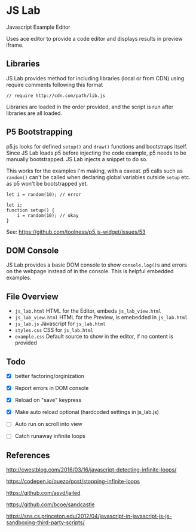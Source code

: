 
# JS Lab

Javascript Example Editor

Uses ace editor to provide a code editor and displays results in preview iframe.


## Libraries

JS Lab provides method for including libraries (local or from CDN) using require comments following this format

```
// require http://cdn.com/path/lib.js
```

Libraries are loaded in the order provided, and the script is run after libraries are all loaded.


## P5 Bootstrapping

p5.js looks for defined `setup()` and `draw()` functions and bootstraps itself. Since JS Lab loads p5 before injecting the code example, p5 needs to be manually bootstrapped. JS Lab injects a snippet to do so.

This works for the examples I'm making, with a caveat. p5 calls such as `random()` can't be called when declaring global variables outside `setup` etc. as p5 won't be bootstrapped yet.

```
let i = random(10); // error
```

```
let i;
function setup() {
    i = random(10); // okay
}
```

See: https://github.com/toolness/p5.js-widget/issues/53


## DOM Console

JS Lab provides a basic DOM console to show `console.log()`s and errors on the webpage instead of in the console. This is helpful embedded examples.

## File Overview

- `js_lab.html` HTML for the Editor, embeds `js_lab_view.html`
- `js_lab_view.html` HTML for the Preview, is emebedded in `js_lab.html`
- `js_lab.js` Javascript for `js_lab.html`
- `styles.css` CSS for `js_lab.html`
- `example.css` Default source to show in the editor, if no content is provided


## Todo

- [x] better factoring/orginization
- [x] Report errors in DOM console
- [x] Reload on "save" keypress
- [x] Make auto reload optional (hardcoded settings in js_lab.js)
- [ ] Auto run on scroll into view
- [ ] Catch runaway infinite loops



## References

http://cwestblog.com/2016/03/16/javascript-detecting-infinite-loops/

https://codepen.io/quezo/post/stopping-infinite-loops

https://github.com/asvd/jailed

https://github.com/bcoe/sandcastle

https://sns.cs.princeton.edu/2012/04/javascript-in-javascript-js-js-sandboxing-third-party-scripts/